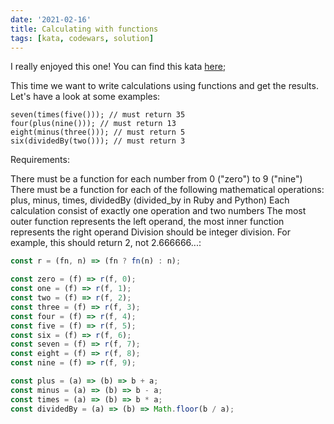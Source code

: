 ```yaml
---
date: '2021-02-16'
title: Calculating with functions
tags: [kata, codewars, solution]
---
```


I really enjoyed this one! You can find this kata [here](https://www.codewars.com/kata/525f3eda17c7cd9f9e000b39/javascript);

This time we want to write calculations using functions and get the results. Let's have a look at some examples:

```
seven(times(five())); // must return 35
four(plus(nine())); // must return 13
eight(minus(three())); // must return 5
six(dividedBy(two())); // must return 3
```

Requirements:

There must be a function for each number from 0 ("zero") to 9 ("nine")
There must be a function for each of the following mathematical operations: plus, minus, times, dividedBy (divided_by in Ruby and Python)
Each calculation consist of exactly one operation and two numbers
The most outer function represents the left operand, the most inner function represents the right operand
Division should be integer division. For example, this should return 2, not 2.666666...:

```js
const r = (fn, n) => (fn ? fn(n) : n);

const zero = (f) => r(f, 0);
const one = (f) => r(f, 1);
const two = (f) => r(f, 2);
const three = (f) => r(f, 3);
const four = (f) => r(f, 4);
const five = (f) => r(f, 5);
const six = (f) => r(f, 6);
const seven = (f) => r(f, 7);
const eight = (f) => r(f, 8);
const nine = (f) => r(f, 9);

const plus = (a) => (b) => b + a;
const minus = (a) => (b) => b - a;
const times = (a) => (b) => b * a;
const dividedBy = (a) => (b) => Math.floor(b / a);
```
